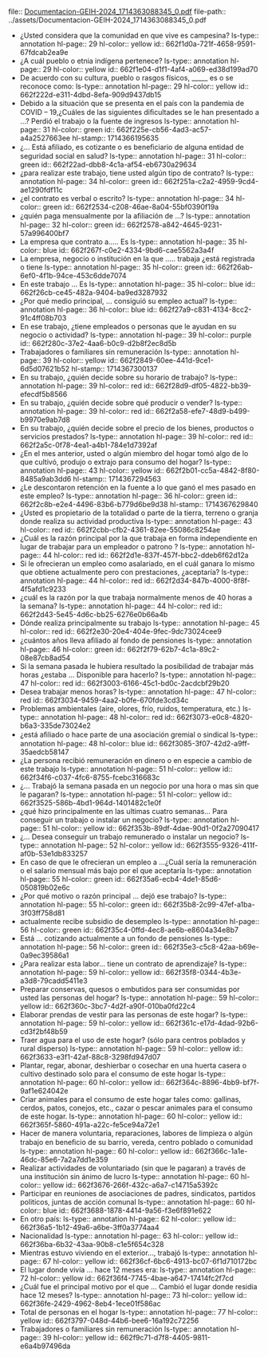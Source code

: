 file:: [Documentacion-GEIH-2024_1714363088345_0.pdf](../assets/Documentacion-GEIH-2024_1714363088345_0.pdf)
file-path:: ../assets/Documentacion-GEIH-2024_1714363088345_0.pdf

- ¿Usted considera que la comunidad en que vive es campesina?
  ls-type:: annotation
  hl-page:: 29
  hl-color:: yellow
  id:: 662f1d0a-721f-4658-9591-67fdcab2ea9e
- ¿A cuál pueblo o etnia indígena pertenece?
  ls-type:: annotation
  hl-page:: 29
  hl-color:: yellow
  id:: 662f1e04-d1f1-4af4-a069-ed38d199ad70
- De acuerdo con su cultura, pueblo o rasgos físicos, _____ es o se reconoce como:
  ls-type:: annotation
  hl-page:: 29
  hl-color:: yellow
  id:: 662f222d-e311-4dbd-8efa-909d9437db15
- Debido a la situación que se presenta en el país con la pandemia de COVID – 19,¿Cuáles de las siguientes diﬁcultades se le han presentado a …? Perdió el trabajo o la fuente de ingresos
  ls-type:: annotation
  hl-page:: 31
  hl-color:: green
  id:: 662f225e-cb56-4ad3-ac57-a4a2527663ee
  hl-stamp:: 1714366195635
- ¿... Está aﬁliado, es cotizante o es beneﬁciario de alguna entidad de seguridad social en salud?
  ls-type:: annotation
  hl-page:: 31
  hl-color:: green
  id:: 662f22ad-dbb8-4c1a-af54-eb6730a29634
- ¿para realizar este trabajo, tiene usted algún tipo de contrato?
  ls-type:: annotation
  hl-page:: 34
  hl-color:: green
  id:: 662f251a-c2a2-4959-9cd4-ae1290fdf11c
- ¿el contrato es verbal o escrito?
  ls-type:: annotation
  hl-page:: 34
  hl-color:: green
  id:: 662f2534-c208-46ae-8a04-55bf0390f19a
- ¿quién paga mensualmente por la aﬁliación de ...?
  ls-type:: annotation
  hl-page:: 32
  hl-color:: green
  id:: 662f2578-a842-4645-9231-57a996400bf7
- La empresa que contrato a..... Es
  ls-type:: annotation
  hl-page:: 35
  hl-color:: blue
  id:: 662f267f-c0e2-4334-9bd6-cae5562a3a4f
- La empresa, negocio o institución en la que ….. trabaja ¿está registrada o tiene
  ls-type:: annotation
  hl-page:: 35
  hl-color:: green
  id:: 662f26ab-6ef0-4f1b-94ce-453c6dde7074
- En este trabajo ... Es
  ls-type:: annotation
  hl-page:: 35
  hl-color:: blue
  id:: 662f26cb-ce45-482a-9404-ba9ed3287932
- ¿Por qué medio principal, ... consiguió su empleo actual?
  ls-type:: annotation
  hl-page:: 36
  hl-color:: blue
  id:: 662f27a9-c831-4134-8cc2-91c4ff08b703
- En ese trabajo, ¿tiene empleados o personas que le ayudan en su negocio o actividad?
  ls-type:: annotation
  hl-page:: 39
  hl-color:: purple
  id:: 662f280c-37e2-4aa6-b0c9-d2b8f2ec8d5b
- Trabajadores o familiares sin remuneración
  ls-type:: annotation
  hl-page:: 39
  hl-color:: yellow
  id:: 662f2849-60ee-441d-9ce1-6d5d07621b52
  hl-stamp:: 1714367300137
- En su trabajo, ¿quién decide sobre su horario de trabajo?
  ls-type:: annotation
  hl-page:: 39
  hl-color:: red
  id:: 662f28d9-df05-4822-bb39-efecdf5b8566
- En su trabajo, ¿quién decide sobre qué producir o vender?
  ls-type:: annotation
  hl-page:: 39
  hl-color:: red
  id:: 662f2a58-efe7-48d9-b499-b9970e9ab7d8
- En su trabajo, ¿quién decide sobre el precio de los bienes, productos o servicios prestados?
  ls-type:: annotation
  hl-page:: 39
  hl-color:: red
  id:: 662f2a5c-0f78-4ea1-a4b1-784e1d7392af
- ¿En el mes anterior, usted o algún miembro del hogar tomó algo de lo que cultivó, produjo o extrajo para consumo del hogar?
  ls-type:: annotation
  hl-page:: 43
  hl-color:: yellow
  id:: 662f2b01-cc5a-4842-8f80-8485a9ab3dd6
  hl-stamp:: 1714367294563
- ¿Le descontaron retención en la fuente a lo que ganó el mes pasado en este empleo?
  ls-type:: annotation
  hl-page:: 36
  hl-color:: green
  id:: 662f2c8b-e2e4-4496-83b6-b779d6be9d38
  hl-stamp:: 1714367629840
- ¿Usted es propietario de la totalidad o parte de la tierra, terreno o granja donde realiza su actividad productiva
  ls-type:: annotation
  hl-page:: 43
  hl-color:: red
  id:: 662f2cbb-cfb2-4361-82ee-55086c8254ae
- ¿Cuál es la razón principal por la que trabaja en forma independiente en lugar de trabajar para un empleador o patrono ?
  ls-type:: annotation
  hl-page:: 44
  hl-color:: red
  id:: 662f2d1e-837f-457f-bbc2-ddeb6f62d12a
- Si le ofrecieran un empleo como asalariado, en el cuál ganara lo mismo que obtiene actualmente pero con prestaciones, ¿aceptaría?
  ls-type:: annotation
  hl-page:: 44
  hl-color:: red
  id:: 662f2d34-847b-4000-8f8f-4f5afd1c9233
- ¿cuál es la razón por la que trabaja normalmente menos de 40 horas a la semana?
  ls-type:: annotation
  hl-page:: 44
  hl-color:: red
  id:: 662f2d43-5e45-4d6c-bb25-6276e0b66a4b
- Dónde realiza principalmente su trabajo
  ls-type:: annotation
  hl-page:: 45
  hl-color:: red
  id:: 662f2e30-20e4-404e-9fec-9dc73024cee9
- ¿cuántos años lleva aﬁliado al fondo de pensiones
  ls-type:: annotation
  hl-page:: 46
  hl-color:: green
  id:: 662f2f79-62b7-4c1a-89c2-08e87cb8ad54
- Si la semana pasada le hubiera resultado la posibilidad de trabajar más horas ¿estaba ... Disponible para hacerlo?
  ls-type:: annotation
  hl-page:: 47
  hl-color:: red
  id:: 662f3003-6166-45c1-bd0c-2acdcbf29b20
- Desea trabajar menos horas?
  ls-type:: annotation
  hl-page:: 47
  hl-color:: red
  id:: 662f3034-9459-4aa2-b0fe-670fde3cd34c
- Problemas ambientales (aire, olores, frío, ruidos, temperatura, etc.)
  ls-type:: annotation
  hl-page:: 48
  hl-color:: red
  id:: 662f3073-e0c8-4820-b6a3-335de73024e2
- ¿está aﬁliado o hace parte de una asociación gremial o sindical
  ls-type:: annotation
  hl-page:: 48
  hl-color:: blue
  id:: 662f3085-3f07-42d2-a9ff-35aedcb58147
- ¿La persona recibió remuneración en dinero o en especie a cambio de este trabajo
  ls-type:: annotation
  hl-page:: 51
  hl-color:: yellow
  id:: 662f34f6-c037-4fc6-8755-fcebc316683c
- ¿... Trabajó la semana pasada en un negocio por una hora o mas sin que le pagaran?
  ls-type:: annotation
  hl-page:: 51
  hl-color:: yellow
  id:: 662f3525-586b-4bd1-964d-1401482c1e0f
- ¿qué hizo principalmente en las ultimas cuatro semanas... Para conseguir un trabajo o instalar un negocio?
  ls-type:: annotation
  hl-page:: 51
  hl-color:: yellow
  id:: 662f353b-89df-4dae-90d1-0f2a27090417
- ¿... Desea conseguir un trabajo remunerado o instalar un negocio?
  ls-type:: annotation
  hl-page:: 52
  hl-color:: yellow
  id:: 662f3555-9326-411f-af0b-53e1db833257
- En caso de que le ofrecieran un empleo a ...¿Cuál sería la remuneración o el salario mensual más bajo por el que aceptaría
  ls-type:: annotation
  hl-page:: 55
  hl-color:: green
  id:: 662f35a6-ecb4-4de1-85d6-050819b02e6c
- ¿Por qué motivo o razón principal ... dejó ese trabajo?
  ls-type:: annotation
  hl-page:: 55
  hl-color:: green
  id:: 662f35b8-2c99-47ef-a1ba-3f03ff758d81
- actualmente recibe subsidio de desempleo
  ls-type:: annotation
  hl-page:: 56
  hl-color:: green
  id:: 662f35c4-0ffd-4ec8-ae6b-e8604a34e8b7
- Está ... cotizando actualmente a un fondo de pensiones
  ls-type:: annotation
  hl-page:: 56
  hl-color:: green
  id:: 662f35e3-c5c8-42aa-b69e-0a9ec39586a1
- ¿Para realizar esta labor... tiene un contrato de aprendizaje?
  ls-type:: annotation
  hl-page:: 59
  hl-color:: yellow
  id:: 662f35f8-0344-4b3e-a3d8-79cadd5411e3
- Preparar conservas, quesos o embutidos para ser consumidas por usted las personas del hogar?
  ls-type:: annotation
  hl-page:: 59
  hl-color:: yellow
  id:: 662f360c-3bc7-4d2f-a90f-010ba0fd22c4
- Elaborar prendas de vestir para las personas de este hogar?
  ls-type:: annotation
  hl-page:: 59
  hl-color:: yellow
  id:: 662f361c-e17d-4dad-92b6-cd3f2bf48b59
- Traer agua para el uso de este hogar? (sólo para centros poblados y rural disperso)
  ls-type:: annotation
  hl-page:: 59
  hl-color:: yellow
  id:: 662f3633-e3f1-42af-88c8-3298fd947d07
- Plantar, regar, abonar, deshierbar o cosechar en una huerta casera o cultivo destinado solo para el consumo de este hogar
  ls-type:: annotation
  hl-page:: 60
  hl-color:: yellow
  id:: 662f364c-8896-4bb9-bf7f-9af1e624042e
- Criar animales para el consumo de este hogar tales como: gallinas, cerdos, patos, conejos, etc., cazar o pescar animales para el consumo de este hogar.
  ls-type:: annotation
  hl-page:: 60
  hl-color:: yellow
  id:: 662f365f-5860-491a-a22c-fe5ce94a72e1
- Hacer de manera voluntaria, reparaciones, labores de limpieza o algún trabajo en beneﬁcio de su barrio, vereda, centro poblado o comunidad
  ls-type:: annotation
  hl-page:: 60
  hl-color:: yellow
  id:: 662f366c-1a1e-46dc-85e6-7a2a7dd1e359
- Realizar actividades de voluntariado (sin que le pagaran) a través de una institución sin ánimo de lucro
  ls-type:: annotation
  hl-page:: 60
  hl-color:: yellow
  id:: 662f3676-266f-432c-a6a7-c14715a5392c
- Participar en reuniones de asociaciones de padres, sindicatos, partidos politicos, juntas de acción comunal
  ls-type:: annotation
  hl-page:: 60
  hl-color:: blue
  id:: 662f3688-1878-4414-9a56-f3e6f891e622
- En otro país:
  ls-type:: annotation
  hl-page:: 62
  hl-color:: yellow
  id:: 662f36a5-1b12-49a6-a6be-3ff0a3774aa4
- Nacionalidad
  ls-type:: annotation
  hl-page:: 63
  hl-color:: yellow
  id:: 662f36ba-6b32-43aa-90b8-c1e5f654c328
- Mientras estuvo viviendo en el exterior..., trabajó
  ls-type:: annotation
  hl-page:: 67
  hl-color:: yellow
  id:: 662f36cf-6bc6-4913-bc07-6f1d710172bc
- El lugar donde vivía … hace 12 meses era:
  ls-type:: annotation
  hl-page:: 72
  hl-color:: yellow
  id:: 662f36f4-7745-4bae-a647-17414fc2f7cd
- ¿Cuál fue el principal motivo por el que ... Cambió el lugar donde residia hace 12 meses?
  ls-type:: annotation
  hl-page:: 73
  hl-color:: yellow
  id:: 662f36fe-2429-4962-8eb4-1ece01f586ac
- Total de personas en el hogar
  ls-type:: annotation
  hl-page:: 77
  hl-color:: yellow
  id:: 662f3797-048d-44b6-bee6-16a192c72256
- Trabajadores o familiares sin remuneración
  ls-type:: annotation
  hl-page:: 39
  hl-color:: yellow
  id:: 662f9c71-d7f8-4405-9811-e6a4b97496da